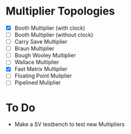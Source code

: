 # Multiplier Topologies

- [x] Booth Multiplier (with clock)
- [ ] Booth Multiplier (without clock)
- [ ] Carry Save Multiplier
- [ ] Braun Multiplier
- [ ] Bough Wooley Multiplier
- [ ] Wallace Multiplier
- [x] Fast Matrix Multiplier
- [ ] Floating Point Muliplier
- [ ] Pipelined Muliplier

# To Do
- Make a SV testbench to test new Multipliers
